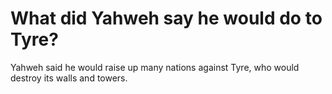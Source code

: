 # What did Yahweh say he would do to Tyre?

Yahweh said he would raise up many nations against Tyre, who would destroy its walls and towers.

